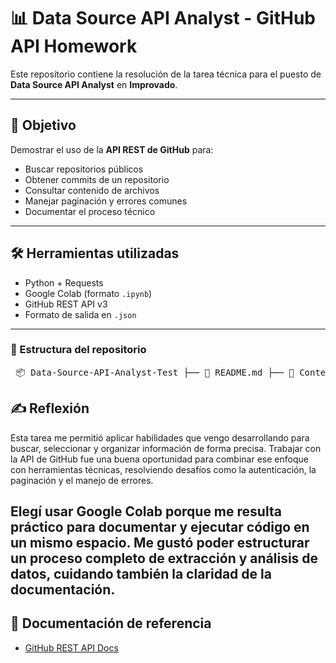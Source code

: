 
# 📊 Data Source API Analyst - GitHub API Homework

Este repositorio contiene la resolución de la tarea técnica para el puesto de **Data Source API Analyst** en **Improvado**.

---

## 📌 Objetivo

Demostrar el uso de la **API REST de GitHub** para:

- Buscar repositorios públicos
- Obtener commits de un repositorio
- Consultar contenido de archivos
- Manejar paginación y errores comunes
- Documentar el proceso técnico

---

## 🛠️ Herramientas utilizadas

- Python + Requests
- Google Colab (formato `.ipynb`)
- GitHub REST API v3
- Formato de salida en `.json`

---
### 📁 Estructura del repositorio

<pre> 📦 Data-Source-API-Analyst-Test ├── 📄 README.md ├── 📁 Content │ ├── 📄 github_api_analyst.ipynb → Notebook con el desarrollo en Colab │ ├── 📄 api_notes.md → Documentación sobre la API y endpoints │ └── 📄 troubleshooting.md → Guía de resolución de errores comunes ├── 📁 Postman_Collection │ ├── 📄 repositorios.json → Respuesta obtenida con la API │ └── 📄 repositorios_README.md → Descripción del contenido del .json </pre>


## ✍️ Reflexión

Esta tarea me permitió aplicar habilidades que vengo desarrollando para buscar, seleccionar y organizar información de forma precisa. Trabajar con la API de GitHub fue una buena oportunidad para combinar ese enfoque con herramientas técnicas, resolviendo desafíos como la autenticación, la paginación y el manejo de errores.

Elegí usar Google Colab porque me resulta práctico para documentar y ejecutar código en un mismo espacio. Me gustó poder estructurar un proceso completo de extracción y análisis de datos, cuidando también la claridad de la documentación.
---

## 📎 Documentación de referencia

- [GitHub REST API Docs](https://docs.github.com/en/rest)



